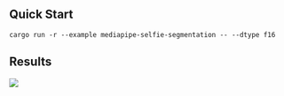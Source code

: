 ## Quick Start

```shell
cargo run -r --example mediapipe-selfie-segmentation -- --dtype f16
```


## Results

![](https://github.com/jamjamjon/assets/releases/download/mediapipe/demo-selfie-segmentaion.jpg)
